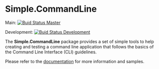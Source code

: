 # Simple.CommandLine

Main: [![Buid Status Master](https://github.com/andrevianna/Simple.CommandLine/actions/workflows/build.yml/badge.svg?branch=main)](https://github.com/andrevianna/Simple.CommandLine/actions)

Development: [![Buid Status Development](https://github.com/andrevianna/Simple.CommandLine/actions/workflows/build.yml/badge.svg?branch=development)](https://github.com/andrevianna/Simple.CommandLine/actions)

The **Simple.CommandLine** package provides a set of simple tools to help creating and testing a command line application that follows the basics of the Command Line Interface (CLI) guidelines.

Please refer to the [documentation](https://github.com/AndreVianna/Simple.CommandLine/wiki/Documentation) for more information and samples.
